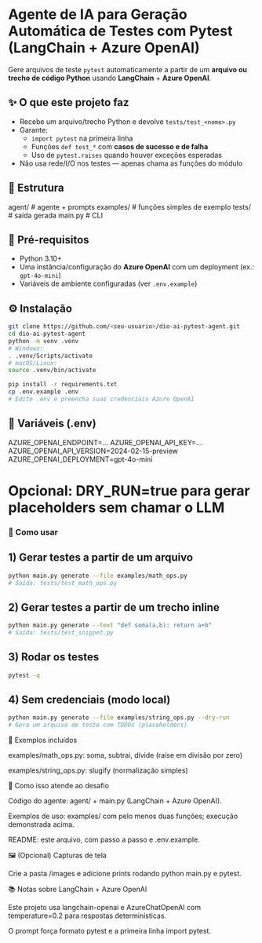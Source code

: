 # Agente de IA para Geração Automática de Testes com Pytest (LangChain + Azure OpenAI)

Gere arquivos de teste `pytest` automaticamente a partir de um **arquivo ou trecho de código Python** usando **LangChain** + **Azure OpenAI**.

## ✨ O que este projeto faz

- Recebe um arquivo/trecho Python e devolve `tests/test_<nome>.py`
- Garante:
  - `import pytest` na primeira linha
  - Funções `def test_*` com **casos de sucesso e de falha**
  - Uso de `pytest.raises` quando houver exceções esperadas
- Não usa rede/I/O nos testes — apenas chama as funções do módulo

## 🧱 Estrutura
agent/ # agente + prompts
examples/ # funções simples de exemplo
tests/ # saída gerada
main.py # CLI


## 🚀 Pré-requisitos

- Python 3.10+
- Uma instância/configuração do **Azure OpenAI** com um deployment (ex.: `gpt-4o-mini`)
- Variáveis de ambiente configuradas (ver `.env.example`)

## ⚙️ Instalação

```bash
git clone https://github.com/<seu-usuario>/dio-ai-pytest-agent.git
cd dio-ai-pytest-agent
python -m venv .venv
# Windows:
. .venv/Scripts/activate
# macOS/Linux:
source .venv/bin/activate

pip install -r requirements.txt
cp .env.example .env
# Edite .env e preencha suas credenciais Azure OpenAI
```

## 🔑 Variáveis (.env)
AZURE_OPENAI_ENDPOINT=...
AZURE_OPENAI_API_KEY=...
AZURE_OPENAI_API_VERSION=2024-02-15-preview
AZURE_OPENAI_DEPLOYMENT=gpt-4o-mini
# Opcional: DRY_RUN=true para gerar placeholders sem chamar o LLM


### 🧪 Como usar
## 1) Gerar testes a partir de um arquivo
```bash
python main.py generate --file examples/math_ops.py
# Saída: tests/test_math_ops.py
```
## 2) Gerar testes a partir de um trecho inline
```bash
python main.py generate --text "def soma(a,b): return a+b"
# Saída: tests/test_snippet.py
```
## 3) Rodar os testes
```bash
pytest -q
```
## 4) Sem credenciais (modo local)
```bash
python main.py generate --file examples/string_ops.py --dry-run
# Gera um arquivo de teste com TODOs (placeholders)
```
🧰 Exemplos incluídos

examples/math_ops.py: soma, subtrai, divide (raise em divisão por zero)

examples/string_ops.py: slugify (normalização simples)

📝 Como isso atende ao desafio

Código do agente: agent/ + main.py (LangChain + Azure OpenAI).

Exemplos de uso: examples/ com pelo menos duas funções; execução demonstrada acima.

README: este arquivo, com passo a passo e .env.example.

🖼️ (Opcional) Capturas de tela

Crie a pasta /images e adicione prints rodando python main.py e pytest.

📚 Notas sobre LangChain + Azure OpenAI

Este projeto usa langchain-openai e AzureChatOpenAI com temperature=0.2 para respostas determinísticas.

O prompt força formato pytest e a primeira linha import pytest.